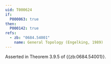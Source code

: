 ```yaml
---
uid: T000624
if:
  P000063: true
then:
  P000142: true
refs:
  - zb: "0684.54001"
    name: General Topology (Engelking, 1989)
---
```


Asserted in Theorem 3.9.5 of {{zb:0684.54001}}.